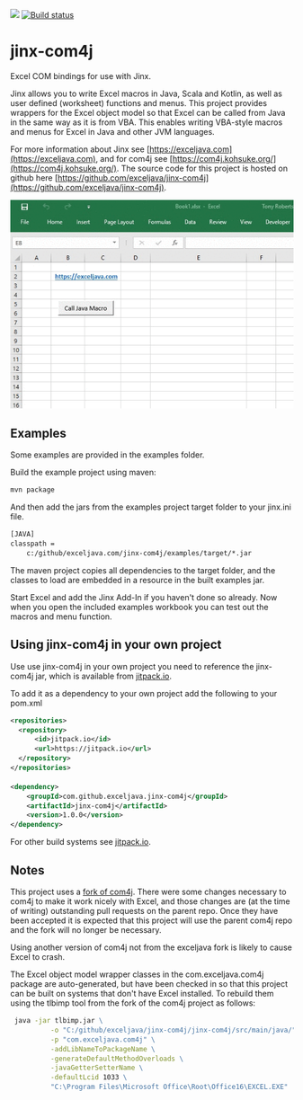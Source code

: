 [![](https://jitpack.io/v/exceljava/jinx-com4j.svg)](https://jitpack.io/#exceljava/jinx-com4j)
[![Build status](https://ci.appveyor.com/api/projects/status/r41cx0hwqd5w7f0c?svg=true)](https://ci.appveyor.com/project/TonyRoberts/jinx-com4j)

# jinx-com4j
Excel COM bindings for use with Jinx.

Jinx allows you to write Excel macros in Java, Scala and Kotlin, as well as user defined (worksheet) functions and menus.
This project provides wrappers for the Excel object model so that Excel can be called from Java in the same way as it is from VBA.
This enables writing VBA-style macros and menus for Excel in Java and other JVM languages.

For more information about Jinx see [https://exceljava.com](https://exceljava.com), and for com4j see
[https://com4j.kohsuke.org/](https://com4j.kohsuke.org/).
The source code for this project is hosted on github here [https://github.com/exceljava/jinx-com4j](https://github.com/exceljava/jinx-com4j).

![alt text](images/button.gif "Example macro image")

## Examples

Some examples are provided in the examples folder.

Build the example project using maven:

```cmd
mvn package
```

And then add the jars from the examples project target folder to your jinx.ini file.

```txt
[JAVA]
classpath =
    c:/github/exceljava.com/jinx-com4j/examples/target/*.jar
```

The maven project copies all dependencies to the target folder, and the classes to load are embedded in a resource in the built examples jar.

Start Excel and add the Jinx Add-In if you haven't done so already. Now when you open the included examples workbook you can test out the macros and menu function.

## Using jinx-com4j in your own project

Use use jinx-com4j in your own project you need to reference the jinx-com4j jar, which is available from [jitpack.io](https://jitpack.io/#exceljava/jinx-com4j).

To add it as a dependency to your own project add the following to your pom.xml

```xml
<repositories>
  <repository>
      <id>jitpack.io</id>
      <url>https://jitpack.io</url>
  </repository>
</repositories>

<dependency>
    <groupId>com.github.exceljava.jinx-com4j</groupId>
    <artifactId>jinx-com4j</artifactId>
    <version>1.0.0</version>
</dependency>
```

For other build systems see [jitpack.io](https://jitpack.io/#exceljava/jinx-com4j).

## Notes

This project uses a [fork of com4j](https://github.com/exceljava/com4j). There were some changes necessary to com4j to make it work nicely with Excel, and those changes are (at the time of writing) outstanding pull requests on the parent repo. Once they have been accepted it is expected that this project will use the parent com4j repo and the fork will no longer be necessary.

Using another version of com4j not from the exceljava fork is likely to cause Excel to crash.

The Excel object model wrapper classes in the com.exceljava.com4j package are auto-generated, but have been checked in so that this project can be built on systems that don't have Excel installed. To rebuild them using the tlbimp tool from the fork of the com4j project as follows:

```cmd
 java -jar tlbimp.jar \
          -o "C:/github/exceljava/jinx-com4j/jinx-com4j/src/main/java/" \
          -p "com.exceljava.com4j" \
          -addLibNameToPackageName \
          -generateDefaultMethodOverloads \
          -javaGetterSetterName \
          -defaultLcid 1033 \
          "C:\Program Files\Microsoft Office\Root\Office16\EXCEL.EXE"
```
